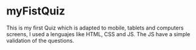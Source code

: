 # myFistQuiz
This is my first Quiz which is adapted to mobile, tablets and computers screens, I used a lenguajes like HTML, CSS and JS. The JS have a simple validation of the questions.
